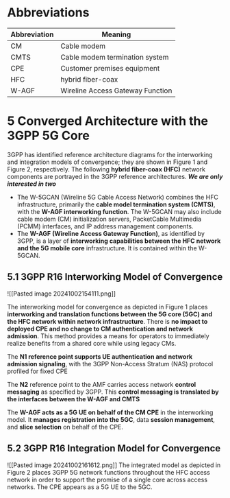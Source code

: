# Abbreviations
| Abbreviation | Meaning                          |
| ------------ | -------------------------------- |
| CM           | Cable modem                      |
| CMTS         | Cable modem termination system   |
| CPE          | Customer premises equipment      |
| HFC          | hybrid fiber-coax                |
| W-AGF        | Wireline Access Gateway Function |

# 5 Converged Architecture with the 3GPP 5G Core
3GPP has identified reference architecture diagrams for the interworking and integration models of convergence; they are shown in Figure 1 and Figure 2, respectively. The following **hybrid fiber-coax (HFC)** network components are portrayed in the 3GPP reference architectures. ***We are only interested in two***
- The W-5GCAN (Wireline 5G Cable Access Network) combines the HFC infrastructure, primarily the **cable model termination system (CMTS)**, with the **W-AGF interworking function**. The W-5GCAN may also include cable modem (CM) initialization servers, PacketCable Multimedia (PCMM) interfaces, and IP address management components.
- The **W-AGF (Wireline Access Gateway Function)**, as identified by 3GPP, is a layer of **interworking capabilities between the HFC network and the 5G mobile core** infrastructure. It is contained within the W-5GCAN.

## 5.1 3GPP R16 Interworking Model of Convergence

![[Pasted image 20241002154111.png]]

The interworking model for convergence as depicted in Figure 1 places **interworking and translation functions between the 5G core (5GC) and the HFC network within network infrastructure**. There is **no impact to deployed CPE and no change to CM authentication and network admission**. This method provides a means for operators to immediately realize benefits from a shared core while using legacy CMs.

The **N1 reference point supports UE authentication and network admission signaling**, with the 3GPP Non-Access Stratum (NAS) protocol profiled for fixed CPE

The **N2** reference point to the AMF carries access network **control messaging** as specified by 3GPP. This **control messaging is translated by the interfaces between the W-AGF and CMTS**

The **W-AGF acts as a 5G UE on behalf of the CM CPE** in the interworking model. It **manages registration into the 5GC**, data **session management**, and **slice selection** on behalf of the CPE.

## 5.2 3GPP R16 Integration Model for Convergence
![[Pasted image 20241002161612.png]]
The integrated model as depicted in Figure 2 places 3GPP 5G network functions throughout the HFC access network in order to support the promise of a single core across access networks. The CPE appears as a 5G UE to the 5GC.